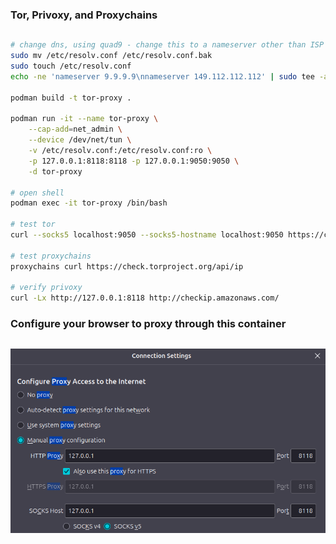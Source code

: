 ### Tor, Privoxy, and Proxychains
##


```sh
# change dns, using quad9 - change this to a nameserver other than ISP
sudo mv /etc/resolv.conf /etc/resolv.conf.bak
sudo touch /etc/resolv.conf
echo -ne 'nameserver 9.9.9.9\nnameserver 149.112.112.112' | sudo tee -a /etc/resolv.conf

podman build -t tor-proxy .

podman run -it --name tor-proxy \
    --cap-add=net_admin \
    --device /dev/net/tun \
    -v /etc/resolv.conf:/etc/resolv.conf:ro \
    -p 127.0.0.1:8118:8118 -p 127.0.0.1:9050:9050 \
    -d tor-proxy

# open shell
podman exec -it tor-proxy /bin/bash

# test tor
curl --socks5 localhost:9050 --socks5-hostname localhost:9050 https://check.torproject.org/api/ip

# test proxychains
proxychains curl https://check.torproject.org/api/ip

# verify privoxy
curl -Lx http://127.0.0.1:8118 http://checkip.amazonaws.com/
```

### Configure your browser to proxy through this container
##

<p align="center">
<img src=".img/firefox-proxy.png" alt="pic1" />
</p>

